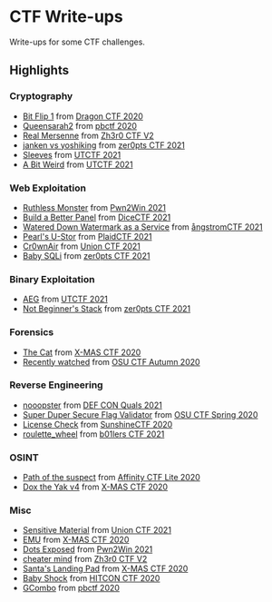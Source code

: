 # CTF Write-ups

Write-ups for some CTF challenges.

## Highlights

### Cryptography
- [Bit Flip 1](2020/dragon_ctf/bit_flip/1) from [Dragon CTF 2020]
- [Queensarah2](2020/pbctf/queensarah2) from [pbctf 2020]
- [Real Mersenne](2021/zh3r0_ctf/real_mersenne) from [Zh3r0 CTF V2]
- [janken vs yoshiking](2021/zer0pts_ctf/janken_vs_yoshiking) from [zer0pts CTF 2021]
- [Sleeves](https://github.com/cscosu/ctf-writeups/tree/master/2021/utctf/Sleeves) from [UTCTF 2021]
- [A Bit Weird](https://github.com/cscosu/ctf-writeups/tree/master/2021/utctf/A_Bit_Weird) from [UTCTF 2021]

### Web Exploitation
- [Ruthless Monster](2021/pwn2win/ruthless_monster) from [Pwn2Win 2021]
- [Build a Better Panel](2021/dice_ctf/build_a_better_panel) from [DiceCTF 2021]
- [Watered Down Watermark as a Service](2021/angstrom_ctf/watered_down_watermark) from [ångstromCTF 2021]
- [Pearl's U-Stor](https://github.com/cscosu/ctf-writeups/tree/master/2021/plaidctf/pearls_ustor) from [PlaidCTF 2021]
- [Cr0wnAir](2021/union_ctf/Cr0wnAir) from [Union CTF 2021]
- [Baby SQLi](2021/zer0pts_ctf/baby_sqli) from [zer0pts CTF 2021]

### Binary Exploitation
- [AEG](https://github.com/cscosu/ctf-writeups/tree/master/2021/utctf/AEG) from [UTCTF 2021]
- [Not Beginner's Stack](2021/zer0pts_ctf/not_beginners_stack) from [zer0pts CTF 2021]

### Forensics
- [The Cat](2020/xmas_ctf/the_cat) from [X-MAS CTF 2020]
- [Recently watched](2020/osu-ctf-autumn/recently_watched) from [OSU CTF Autumn 2020]

### Reverse Engineering
- [nooopster](https://github.com/cscosu/ctf-writeups/tree/master/2021/def_con_quals/nooopster) from [DEF CON Quals 2021]
- [Super Duper Secure Flag Validator](2020/osu-ctf-spring/reverse_engineering/validator) from [OSU CTF Spring 2020]
- [License Check](2020/sunshine_ctf/pegasus/license_check) from [SunshineCTF 2020]
- [roulette_wheel](https://github.com/cscosu/ctf-writeups/tree/master/2021/b01lers_ctf/roulette_wheel) from [b01lers CTF 2021]

### OSINT
- [Path of the suspect](https://github.com/Red-Knights-CTF/writeups/tree/master/2020/affinity_ctf_lite/Path_of_the_suspect) from [Affinity CTF Lite 2020]
- [Dox the Yak v4](2020/xmas_ctf/dox_the_yak_v4) from [X-MAS CTF 2020]

### Misc
- [Sensitive Material](2021/union_ctf/sensitive_material) from [Union CTF 2021]
- [EMU](2020/xmas_ctf/emu) from [X-MAS CTF 2020]
- [Dots Exposed](2021/pwn2win/dots_exposed) from [Pwn2Win 2021]
- [cheater mind](2021/zh3r0_ctf/cheater_mind) from [Zh3r0 CTF V2]
- [Santa's Landing Pad](2020/xmas_ctf/santas_landing_pad/) from [X-MAS CTF 2020]
- [Baby Shock](2020/hitcon_ctf/baby_shock) from [HITCON CTF 2020]
- [GCombo](2020/pbctf/gcombo) from [pbctf 2020]

[OSU CTF Spring 2020]: 2020/osu-ctf-spring/
[OSU CTF Autumn 2020]: 2020/osu-ctf-autumn/
[Cyber Security Rumble 2020]: 2020/cyber_security_rumble/
[SunshineCTF 2020]: 2020/sunshine_ctf/
[Affinity CTF Lite 2020]: 2020/affinity_ctf_lite/
[Dragon CTF 2020]: 2020/dragon_ctf/
[HITCON CTF 2020]: 2020/hitcon_ctf/
[pbctf 2020]: 2020/pbctf/
[X-MAS CTF 2020]: 2020/xmas_ctf/
[DiceCTF 2021]: 2021/dice_ctf/
[Union CTF 2021]: 2021/union_ctf/
[zer0pts CTF 2021]: 2021/zer0pts_ctf/
[UTCTF 2021]: 2021/utctf/
[PlaidCTF 2021]: 2021/plaidctf/
[ångstromCTF 2021]: 2021/angstrom_ctf/
[b01lers CTF 2021]: 2021/b01lers_ctf/
[DEF CON Quals 2021]: 2021/def_con_quals/
[Pwn2Win 2021]: 2021/pwn2win/
[Zh3r0 CTF V2]: 2021/zh3r0_ctf/
